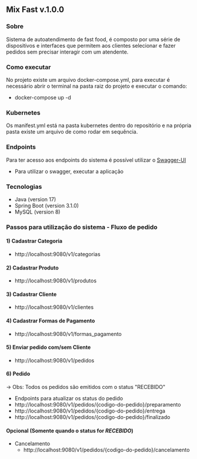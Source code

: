 ## Mix Fast v.1.0.0

### Sobre

Sistema de autoatendimento de fast food, é composto por uma série de dispositivos e interfaces que permitem aos clientes
selecionar e fazer pedidos sem precisar interagir com um atendente.

### Como executar

No projeto existe um arquivo docker-compose.yml, para executar é necessário abrir o terminal na
pasta raiz do projeto e executar o comando:
- docker-compose up -d

### Kubernetes
Os manifest.yml está na pasta kubernetes dentro do repositório e na própria pasta existe um arquivo de 
como rodar em sequência.

### Endpoints

Para ter acesso aos endpoints do sistema é possível utilizar o
[Swagger-UI](http://localhost:9080/swagger-ui/index.html) 
- Para utilizar o swagger, executar a aplicação

### Tecnologias

- Java (version 17)
- Spring Boot (version 3.1.0)
- MySQL (version 8)

### Passos para utilização do sistema - Fluxo de pedido

#### 1) Cadastrar Categoria
- http://localhost:9080/v1/categorias

#### 2) Cadastrar Produto
- http://localhost:9080/v1/produtos

#### 3) Cadastrar Cliente
- http://localhost:9080/v1/clientes

#### 4) Cadastrar Formas de Pagamento
- http://localhost:9080/v1/formas_pagamento

#### 5) Enviar pedido com/sem Cliente
- http://localhost:9080/v1/pedidos

#### 6) Pedido
-> Obs: Todos os pedidos são emitidos com o status "RECEBIDO"

- Endpoints para atualizar os status do pedido
- http://localhost:9080/v1/pedidos/{codigo-do-pedido}/preparamento
- http://localhost:9080/v1/pedidos/{codigo-do-pedido}/entrega
- http://localhost:9080/v1/pedidos/{codigo-do-pedido}/finalizado

#### Opcional (Somente quando o status for *RECEBIDO*)
* Cancelamento
  - http://localhost:9080/v1/pedidos/{codigo-do-pedido}/cancelamento



